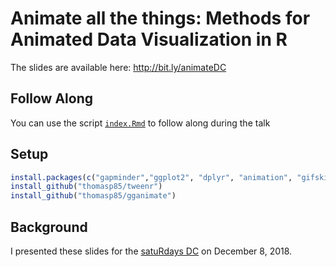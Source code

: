 # Animate all the things: Methods for Animated Data Visualization in R

The slides are available here: <http://bit.ly/animateDC>

## Follow Along

You can use the script [`index.Rmd`](index.Rmd) to follow along during the talk

## Setup

```r
install.packages(c("gapminder","ggplot2", "dplyr", "animation", "gifski", "magick"))
install_github("thomasp85/tweenr")
install_github("thomasp85/gganimate")
```

## Background

I presented these slides for the [satuRdays DC](https://dc2018.satrdays.org/) on December 8, 2018.